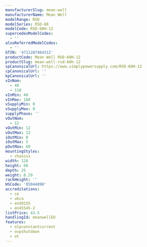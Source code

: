 ```yaml
---
manufacturerSlug: mean-well
manufacturerName: Mean Well
modelRange: RSD
modelSeries: RSD-60
modelCode: RSD-60H-12
supercedesModelCodes:
  - ''
alsoReferredModelCodes:
  - ''
GTIN: '4711287464312'
productCode: Mean Well RSD-60H-12
productSlug: mean-well-rsd-60h-12
spCanonicalUrl: https://www.simplypowersupply.com/RSD-60H-12
cpCanonicalUrl: ''
kpCanonicalUrl: ''
vInNom:
  - 48
  - 110
vInMin: 40
vInMax: 160
vSupplyMin: 0
vSupplyMax: 0
supplyPhase: ''
vOutNom:
  - 12
vOutMin: 12
vOutMax: 12
iOutMin: 0
iOutMax: 5
pOutMax: 60
mountingStyles:
  - chassis
width: 128
height: 60
depth: 25
weight: 0.29
rackHeight: ''
HSCode: '85044090'
accreditations:
  - ce
  - ukca
  - en50155
  - en45545-2
listPrice: 43.5
handlingId: meanwellEU
features:
  - olpconstantcurrent
  - ovpshutdown
  - ot
---
```

